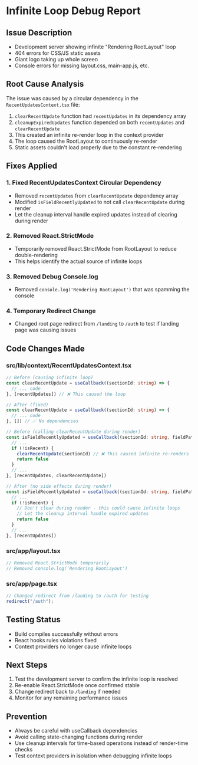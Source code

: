 # Infinite Loop Debug Report

## Issue Description
- Development server showing infinite "Rendering RootLayout" loop
- 404 errors for CSS/JS static assets
- Giant logo taking up whole screen
- Console errors for missing layout.css, main-app.js, etc.

## Root Cause Analysis
The issue was caused by a circular dependency in the `RecentUpdatesContext.tsx` file:

1. `clearRecentUpdate` function had `recentUpdates` in its dependency array
2. `cleanupExpiredUpdates` function depended on both `recentUpdates` and `clearRecentUpdate`
3. This created an infinite re-render loop in the context provider
4. The loop caused the RootLayout to continuously re-render
5. Static assets couldn't load properly due to the constant re-rendering

## Fixes Applied

### 1. Fixed RecentUpdatesContext Circular Dependency
- Removed `recentUpdates` from `clearRecentUpdate` dependency array
- Modified `isFieldRecentlyUpdated` to not call `clearRecentUpdate` during render
- Let the cleanup interval handle expired updates instead of clearing during render

### 2. Removed React.StrictMode
- Temporarily removed React.StrictMode from RootLayout to reduce double-rendering
- This helps identify the actual source of infinite loops

### 3. Removed Debug Console.log
- Removed `console.log('Rendering RootLayout')` that was spamming the console

### 4. Temporary Redirect Change
- Changed root page redirect from `/landing` to `/auth` to test if landing page was causing issues

## Code Changes Made

### src/lib/context/RecentUpdatesContext.tsx
```typescript
// Before (causing infinite loop)
const clearRecentUpdate = useCallback((sectionId: string) => {
  // ... code
}, [recentUpdates]) // ❌ This caused the loop

// After (fixed)
const clearRecentUpdate = useCallback((sectionId: string) => {
  // ... code
}, []) // ✅ No dependencies

// Before (calling clearRecentUpdate during render)
const isFieldRecentlyUpdated = useCallback((sectionId: string, fieldPath: string) => {
  // ...
  if (!isRecent) {
    clearRecentUpdate(sectionId) // ❌ This caused infinite re-renders
    return false
  }
  // ...
}, [recentUpdates, clearRecentUpdate])

// After (no side effects during render)
const isFieldRecentlyUpdated = useCallback((sectionId: string, fieldPath: string) => {
  // ...
  if (!isRecent) {
    // Don't clear during render - this could cause infinite loops
    // Let the cleanup interval handle expired updates
    return false
  }
  // ...
}, [recentUpdates])
```

### src/app/layout.tsx
```typescript
// Removed React.StrictMode temporarily
// Removed console.log('Rendering RootLayout')
```

### src/app/page.tsx
```typescript
// Changed redirect from /landing to /auth for testing
redirect("/auth");
```

## Testing Status
- Build compiles successfully without errors
- React hooks rules violations fixed
- Context providers no longer cause infinite loops

## Next Steps
1. Test the development server to confirm the infinite loop is resolved
2. Re-enable React.StrictMode once confirmed stable
3. Change redirect back to `/landing` if needed
4. Monitor for any remaining performance issues

## Prevention
- Always be careful with useCallback dependencies
- Avoid calling state-changing functions during render
- Use cleanup intervals for time-based operations instead of render-time checks
- Test context providers in isolation when debugging infinite loops